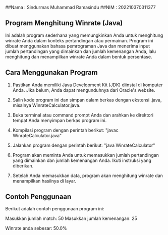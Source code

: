 ##Nama : Sindurmas Muhammad Ramasindu
##NIM : 202210370311377

## Program Menghitung Winrate (Java)
Ini adalah program sederhana yang memungkinkan Anda untuk menghitung winrate Anda dalam konteks pertandingan atau permainan. Program ini dibuat menggunakan bahasa pemrograman Java dan menerima input jumlah pertandingan yang dimainkan dan jumlah kemenangan Anda, lalu menghitung dan menampilkan winrate Anda dalam bentuk persentase.

## Cara Menggunakan Program
1. Pastikan Anda memiliki Java Development Kit (JDK) diinstal di komputer Anda. Jika belum, Anda dapat mengunduhnya dari Oracle's website.

2. Salin kode program ini dan simpan dalam berkas dengan ekstensi .java, misalnya WinrateCalculator.java.

3. Buka terminal atau command prompt Anda dan arahkan ke direktori tempat Anda menyimpan berkas program ini.

4. Kompilasi program dengan perintah berikut: "javac WinrateCalculator.java"

5. Jalankan program dengan perintah berikut: "java WinrateCalculator"

6. Program akan meminta Anda untuk memasukkan jumlah pertandingan yang dimainkan dan jumlah kemenangan Anda. Ikuti instruksi yang diberikan.

7. Setelah Anda memasukkan data, program akan menghitung winrate dan menampilkan hasilnya di layar.

## Contoh Penggunaan
Berikut adalah contoh penggunaan program ini:

Masukkan jumlah match: 50
Masukkan jumlah kemenangan: 25

Winrate anda sebesar: 50.0%


